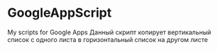 # GoogleAppScript
My scripts for Google Apps
Данный скрипт копирует вертикальный список с одного листа в горизонтальный список на другом листе
